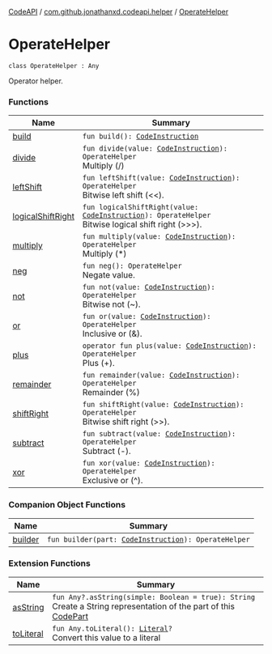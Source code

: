 [CodeAPI](../../index.md) / [com.github.jonathanxd.codeapi.helper](../index.md) / [OperateHelper](.)

# OperateHelper

`class OperateHelper : Any`

Operator helper.

### Functions

| Name | Summary |
|---|---|
| [build](build.md) | `fun build(): `[`CodeInstruction`](../../com.github.jonathanxd.codeapi/-code-instruction.md) |
| [divide](divide.md) | `fun divide(value: `[`CodeInstruction`](../../com.github.jonathanxd.codeapi/-code-instruction.md)`): OperateHelper`<br>Multiply (/) |
| [leftShift](left-shift.md) | `fun leftShift(value: `[`CodeInstruction`](../../com.github.jonathanxd.codeapi/-code-instruction.md)`): OperateHelper`<br>Bitwise left shift (&lt;&lt;). |
| [logicalShiftRight](logical-shift-right.md) | `fun logicalShiftRight(value: `[`CodeInstruction`](../../com.github.jonathanxd.codeapi/-code-instruction.md)`): OperateHelper`<br>Bitwise logical shift right (&gt;&gt;&gt;). |
| [multiply](multiply.md) | `fun multiply(value: `[`CodeInstruction`](../../com.github.jonathanxd.codeapi/-code-instruction.md)`): OperateHelper`<br>Multiply (*) |
| [neg](neg.md) | `fun neg(): OperateHelper`<br>Negate value. |
| [not](not.md) | `fun not(value: `[`CodeInstruction`](../../com.github.jonathanxd.codeapi/-code-instruction.md)`): OperateHelper`<br>Bitwise not (~). |
| [or](or.md) | `fun or(value: `[`CodeInstruction`](../../com.github.jonathanxd.codeapi/-code-instruction.md)`): OperateHelper`<br>Inclusive or (&amp;). |
| [plus](plus.md) | `operator fun plus(value: `[`CodeInstruction`](../../com.github.jonathanxd.codeapi/-code-instruction.md)`): OperateHelper`<br>Plus (+). |
| [remainder](remainder.md) | `fun remainder(value: `[`CodeInstruction`](../../com.github.jonathanxd.codeapi/-code-instruction.md)`): OperateHelper`<br>Remainder (%) |
| [shiftRight](shift-right.md) | `fun shiftRight(value: `[`CodeInstruction`](../../com.github.jonathanxd.codeapi/-code-instruction.md)`): OperateHelper`<br>Bitwise shift right (&gt;&gt;). |
| [subtract](subtract.md) | `fun subtract(value: `[`CodeInstruction`](../../com.github.jonathanxd.codeapi/-code-instruction.md)`): OperateHelper`<br>Subtract (-). |
| [xor](xor.md) | `fun xor(value: `[`CodeInstruction`](../../com.github.jonathanxd.codeapi/-code-instruction.md)`): OperateHelper`<br>Exclusive or (&#94;). |

### Companion Object Functions

| Name | Summary |
|---|---|
| [builder](builder.md) | `fun builder(part: `[`CodeInstruction`](../../com.github.jonathanxd.codeapi/-code-instruction.md)`): OperateHelper` |

### Extension Functions

| Name | Summary |
|---|---|
| [asString](../../com.github.jonathanxd.codeapi.util/kotlin.-any/as-string.md) | `fun Any?.asString(simple: Boolean = true): String`<br>Create a String representation of the part of this [CodePart](../../com.github.jonathanxd.codeapi/-code-part/index.md) |
| [toLiteral](../../com.github.jonathanxd.codeapi.util.conversion/kotlin.-any/to-literal.md) | `fun Any.toLiteral(): `[`Literal`](../../com.github.jonathanxd.codeapi.literal/-literal/index.md)`?`<br>Convert this value to a literal |
